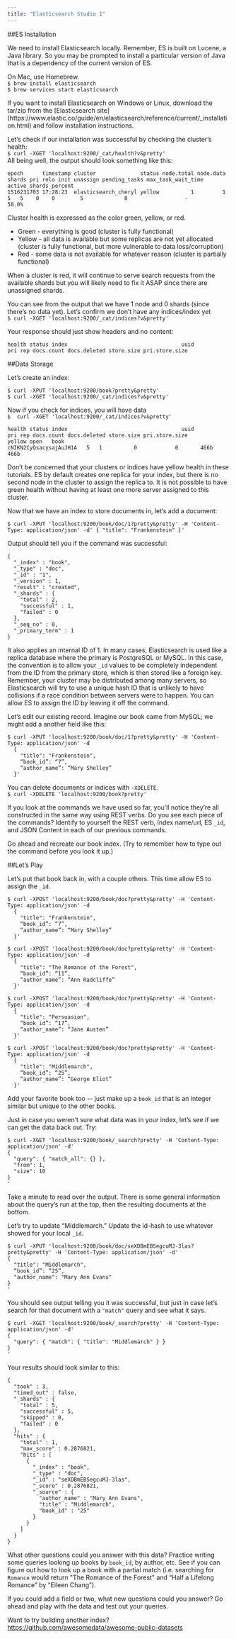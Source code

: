 ```yaml
---
title: "Elasticsearch Studio 1"
---
```


##ES Installation

We need to install Elasticsearch locally. Remember, ES is built on Lucene, a Java library. So you may be prompted to install a particular version of Java that is a dependency of the current version of ES.

On Mac, use Homebrew.  
`$ brew install elasticsearch`  
`$ brew services start elasticsearch`


<aside class="aside-note" markdown="1">
If you want to install Elasticsearch on Windows or Linux, download the tar/zip from the [Elasticsearch site](https://www.elastic.co/guide/en/elasticsearch/reference/current/_installation.html) and follow installation instructions.
</aside>



Let’s check if our installation was successful by checking the cluster’s health:  
`$ curl -XGET 'localhost:9200/_cat/health?v&pretty'`  
All being well, the output should look something like this:
```nohighlight
epoch      timestamp cluster              status node.total node.data shards pri relo init unassign pending_tasks max_task_wait_time active_shards_percent
1516231703 17:28:23  elasticsearch_cheryl yellow          1         1      5   5    0    0        5             0                  -                 50.0%
```

Cluster health is expressed as the color green, yellow, or red.  
- Green - everything is good (cluster is fully functional)
- Yellow - all data is available but some replicas are not yet allocated (cluster is fully functional, but more vulnerable to data loss/corruption)
- Red - some data is not available for whatever reason (cluster is partially functional)

<aside class="aside-note" markdown="1">
When a cluster is red, it will continue to serve search requests from the available shards but you will likely need to fix it ASAP since there are unassigned shards.
</aside>

You can see from the output that we have 1 node and 0 shards (since there’s no data yet).
Let’s confirm we don’t have any indices/index yet  
`$ curl -XGET 'localhost:9200/_cat/indices?v&pretty'`

Your response should just show headers and no content:
```nohighlight
health status index                                    uuid                   pri rep docs.count docs.deleted store.size pri.store.size
```

  
  

##Data Storage

Let’s create an index:
```nohighlight
$ curl -XPUT 'localhost:9200/book?pretty&pretty'
$ curl -XGET 'localhost:9200/_cat/indices?v&pretty'
```
Now if you check for indices, you will have data  
`$  curl -XGET 'localhost:9200/_cat/indices?v&pretty'`

```nohighlight
health status index                                    uuid                   pri rep docs.count docs.deleted store.size pri.store.size
yellow open   book                                     cNIKN2CyQsacysajAuJH1A   5   1          0            0       466b           466b
```


<aside class="aside-note" markdown="1">Don’t be concerned that your clusters or indices have yellow health in these tutorials. ES by default creates one replica for your index, but there is no second node in the cluster to assign the replica to. It is not possible to have green health without having at least one more server assigned to this cluster.
</aside>

Now that we have an index to store documents in, let’s add a document:
```nohighlight
$ curl -XPUT 'localhost:9200/book/doc/1?pretty&pretty' -H 'Content-Type: application/json' -d' { "title": "Frankenstein" }'
```
Output should tell you if the command was successful:
```nohighlight
{
  "_index" : "book",
  "_type" : "doc",
  "_id" : "1",
  "_version" : 1,
  "result" : "created",
  "_shards" : {
    "total" : 2,
    "successful" : 1,
    "failed" : 0
  },
  "_seq_no" : 0,
  "_primary_term" : 1
}
```

It also applies an internal ID of 1. In many cases, Elasticsearch is used like a replica database where the primary is PostgreSQL or MySQL. In this case, the convention is to allow your `_id` values to be completely independent from the ID from the primary store, which is then stored like a foreign key. Remember, your cluster may be distributed among many servers, so Elasticsearch will try to use a unique hash ID that is unlikely to have collisions if a race condition between servers were to happen. You can allow ES to assign the ID by leaving it off the command.

Let’s edit our existing record. Imagine our book came from MySQL; we might add a another field like this:

```nohighlight
$ curl -XPUT 'localhost:9200/book/doc/1?pretty&pretty' -H 'Content-Type: application/json' -d
  {
    "title": "Frankenstein",
    “book_id”: “7”,
    “author_name”: “Mary Shelley”
  }'
```

You can delete documents or indices with `-XDELETE`.  
`$ curl -XDELETE 'localhost:9200/book?pretty'`

If you look at the commands we have used so far, you’ll notice they’re all constructed in the same way using REST verbs. Do you see each piece of the commands? Identify to yourself the REST verb, Index name/url, ES `_id`, and JSON Content in each of our previous commands.

Go ahead and recreate our book index. (Try to remember how to type out the command before you look it up.)

##Let’s Play

Let’s put that book back in, with a couple others. This time allow ES to assign the `_id`.
```nohighlight
$ curl -XPOST 'localhost:9200/book/doc?pretty&pretty' -H 'Content-Type: application/json' -d
  {
    "title": "Frankenstein",
    “book_id”: “7”,
    “author_name”: “Mary Shelley”
  }'
```
```nohighlight
$ curl -XPOST 'localhost:9200/book/doc?pretty&pretty' -H 'Content-Type: application/json' -d
  {
    "title": "The Romance of the Forest",
    “book_id”: “11”,
    “author_name”: “Ann Radcliffe”
  }'
```
```nohighlight
$ curl -XPOST 'localhost:9200/book/doc?pretty&pretty' -H 'Content-Type: application/json' -d
  {
    "title": "Persuasion",
    “book_id”: “17”,
    “author_name”: “Jane Austen”
  }'
```
```nohighlight
$ curl -XPOST 'localhost:9200/book/doc?pretty&pretty' -H 'Content-Type: application/json' -d
  {
    "title": "Middlemarch",
    “book_id”: “25”,
    “author_name”: “George Eliot”
  }'
```

Add your favorite book too -- just make up a `book_id` that is an integer similar but unique to the other books.

Just in case you weren’t sure what data was in your index, let’s see if we can get the data back out. Try:
```nohighlight
$ curl -XGET 'localhost:9200/book/_search?pretty' -H 'Content-Type: application/json' -d'
{
  "query": { "match_all": {} },
  "from": 1,
  "size": 10
}
'
```

Take a minute to read over the output. There is some general information about the query’s run at the top, then the resulting documents at the bottom.

Let’s try to update “Middlemarch.” Update the id-hash to use whatever showed for your local `_id`.
```nohighlight
$ curl -XPUT 'localhost:9200/book/doc/seXDBmEBSegcuMJ-3las?pretty&pretty' -H 'Content-Type: application/json' -d'
{
  "title": "Middlemarch",
  “book_id”: “25”,
  "author_name": "Mary Ann Evans"
}
'
```

You should see output telling you it was successful, but just in case let’s search for that document with a `"match"` query and see what it says.
```nohighlight
$ curl -XGET 'localhost:9200/book/_search?pretty' -H 'Content-Type: application/json' -d'
{
  "query": { "match": { "title": "Middlemarch" } }
}
'
```
Your results should look similar to this:
```nohighlight
{
  "took" : 3,
  "timed_out" : false,
  "_shards" : {
    "total" : 5,
    "successful" : 5,
    "skipped" : 0,
    "failed" : 0
  },
  "hits" : {
    "total" : 1,
    "max_score" : 0.2876821,
    "hits" : [
      {
        "_index" : "book",
        "_type" : "doc",
        "_id" : "seXDBmEBSegcuMJ-3las",
        "_score" : 0.2876821,
        "_source" : {
          "author_name" : "Mary Ann Evans",
          "title" : "Middlemarch",
          "book_id" : "25"
        }
      }
    ]
  }
}
```

What other questions could you answer with this data? Practice writing some queries looking up books by `book_id`, by author, etc. See if you can figure out how to look up a book with a partial match (i.e. searching for `Romance` would return "The Romance of the Forest" and “Half a Lifelong Romance” by “Eileen Chang”).

If you could add a field or two, what new questions could you answer? Go ahead and play with the data and test out your queries.

Want to try building another index? https://github.com/awesomedata/awesome-public-datasets


